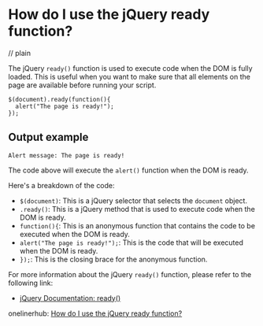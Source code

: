 # How do I use the jQuery ready function?
// plain

The jQuery `ready()` function is used to execute code when the DOM is fully loaded. This is useful when you want to make sure that all elements on the page are available before running your script.

```
$(document).ready(function(){
  alert("The page is ready!");
});
```

## Output example

```
Alert message: The page is ready!
```

The code above will execute the `alert()` function when the DOM is ready.

Here's a breakdown of the code:

- `$(document)`: This is a jQuery selector that selects the `document` object.
- `.ready()`: This is a jQuery method that is used to execute code when the DOM is ready.
- `function(){`: This is an anonymous function that contains the code to be executed when the DOM is ready.
- `alert("The page is ready!");`: This is the code that will be executed when the DOM is ready.
- `});`: This is the closing brace for the anonymous function.

For more information about the jQuery `ready()` function, please refer to the following link:

- [jQuery Documentation: ready()](https://api.jquery.com/ready/)

onelinerhub: [How do I use the jQuery ready function?](https://onelinerhub.com/jquery/how-do-i-use-the-jquery-ready-function)